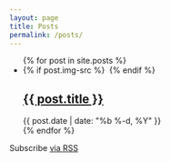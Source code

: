 ```yaml
---
layout: page
title: Posts
permalink: /posts/
---
```


<div class="home">

  <ul class="post-list">
    {% for post in site.posts %}
      <li>
        {% if post.img-src %}
          <img src="{{ post.img-src }}" alt="">
        {% endif %}
        <h2>
          <a class="post-link" href="{{ post.url | prepend: site.baseurl }}">{{ post.title }}</a>
        </h2>
        <span class="post-meta">{{ post.date | date: "%b %-d, %Y" }}</span>
        <!--{% for category in post.categories %}-->
        <!--<span>{{ category }}</span>-->
        <!--{% endfor %}-->
      </li>
    {% endfor %}
  </ul>

  <p class="rss-subscribe"><span class="icon-ajmn-star"></span>Subscribe <a href="{{ "/feed.xml" | prepend: site.baseurl }}">via RSS</a></p>

</div>
